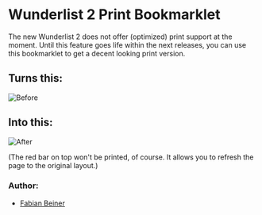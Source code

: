 # Wunderlist 2 Print Bookmarklet

The new Wunderlist 2 does not offer (optimized) print support at the moment. Until this feature goes life within the next releases, you can use this bookmarklet to get a decent looking print version.

## Turns this:

![Before](http://i49.tinypic.com/v80t4h.jpg)

## Into this:

![After](http://i46.tinypic.com/rjjfp2.jpg)

(The red bar on top won't be printed, of course. It allows you to refresh the page to the original layout.)

### Author:

- [Fabian Beiner](http://fabian-beiner.de)

